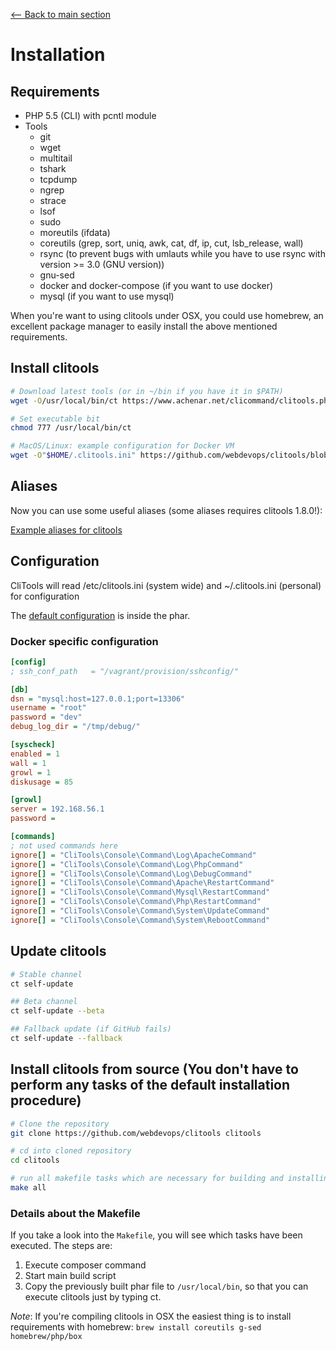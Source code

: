 [<-- Back to main section](../README.md)

# Installation

## Requirements

- PHP 5.5 (CLI) with pcntl module
- Tools
  - git
  - wget
  - multitail
  - tshark
  - tcpdump
  - ngrep
  - strace
  - lsof
  - sudo
  - moreutils (ifdata)
  - coreutils (grep, sort, uniq, awk, cat, df, ip, cut, lsb_release, wall)
  - rsync (to prevent bugs with umlauts while you have to use rsync with version >= 3.0 (GNU version))
  - gnu-sed
  - docker and docker-compose (if you want to use docker)
  - mysql (if you want to use mysql)
  
When you're want to using clitools under OSX, you could use homebrew, an excellent package manager
to easily install the above mentioned requirements.


## Install clitools

```bash
# Download latest tools (or in ~/bin if you have it in $PATH)
wget -O/usr/local/bin/ct https://www.achenar.net/clicommand/clitools.phar

# Set executable bit
chmod 777 /usr/local/bin/ct

# MacOS/Linux: example configuration for Docker VM
wget -O"$HOME/.clitools.ini" https://github.com/webdevops/clitools/blob/develop/Documentation/Examples/macos-docker-clitools.ini
```

## Aliases

Now you can use some useful aliases (some aliases requires clitools 1.8.0!):

[Example aliases for clitools](ALIASES.md)

## Configuration

CliTools will read /etc/clitools.ini (system wide) and ~/.clitools.ini (personal) for configuration

The [default configuration](https://github.com/webdevops/clitools/blob/develop/src/config.ini) is inside the phar.

### Docker specific configuration
```ini
[config]
; ssh_conf_path   = "/vagrant/provision/sshconfig/"

[db]
dsn = "mysql:host=127.0.0.1;port=13306"
username = "root"
password = "dev"
debug_log_dir = "/tmp/debug/"

[syscheck]
enabled = 1
wall = 1
growl = 1
diskusage = 85

[growl]
server = 192.168.56.1
password =

[commands]
; not used commands here
ignore[] = "CliTools\Console\Command\Log\ApacheCommand"
ignore[] = "CliTools\Console\Command\Log\PhpCommand"
ignore[] = "CliTools\Console\Command\Log\DebugCommand"
ignore[] = "CliTools\Console\Command\Apache\RestartCommand"
ignore[] = "CliTools\Console\Command\Mysql\RestartCommand"
ignore[] = "CliTools\Console\Command\Php\RestartCommand"
ignore[] = "CliTools\Console\Command\System\UpdateCommand"
ignore[] = "CliTools\Console\Command\System\RebootCommand"
```

## Update clitools

```bash
# Stable channel
ct self-update

## Beta channel
ct self-update --beta

## Fallback update (if GitHub fails)
ct self-update --fallback
```



## Install clitools from source (You don't have to perform any tasks of the default installation procedure)

```bash
# Clone the repository
git clone https://github.com/webdevops/clitools clitools

# cd into cloned repository
cd clitools

# run all makefile tasks which are necessary for building and installing from source
make all
```

### Details about the Makefile
If you take a look into the `Makefile`, you will see which tasks have been executed.
The steps are:

1. Execute composer command
2. Start main build script
3. Copy the previously built phar file to `/usr/local/bin`, so that you can execute clitools just by typing ct.

*Note*: If you're compiling clitools in OSX the easiest thing is to install requirements with homebrew: `brew install coreutils g-sed homebrew/php/box`

